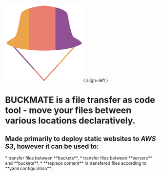 ![buckmate logo](assets/logo.svg){ align=left }

# **BUCKMATE** is a **file transfer as code** tool - move your files between various locations **declaratively**.

<h2>Made primarily to deploy static websites to <em>AWS S3</em>, however it can be used to:</h2>
* transfer files between **buckets**,
* transfer files between **servers** and **buckets**,
* **replace content** in transfered files according to **yaml configuration**.